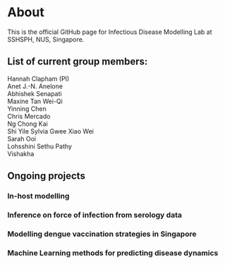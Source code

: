 # About
This is the official GitHub page for Infectious Disease Modelling Lab at SSHSPH, NUS, Singapore.
## List of current group members:
Hannah Clapham (PI)\
Anet J.-N. Anelone \
Abhishek Senapati\
Maxine Tan Wei-Qi\
Yinning Chen\
Chris Mercado\
Ng Chong Kai\
Shi Yile
Sylvia Gwee Xiao Wei\
Sarah Ooi\
Lohsshini Sethu Pathy\
Vishakha

## Ongoing projects
### In-host modelling
### Inference on force of infection from serology data
### Modelling dengue vaccination strategies in Singapore
### Machine Learning methods for predicting disease dynamics


